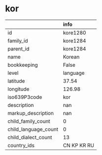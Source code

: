 # kor
|                      | info        |
|:---------------------|:------------|
| id                   | kore1280    |
| family_id            | kore1284    |
| parent_id            | kore1284    |
| name                 | Korean      |
| bookkeeping          | False       |
| level                | language    |
| latitude             | 37.54       |
| longitude            | 126.98      |
| iso639P3code         | kor         |
| description          | nan         |
| markup_description   | nan         |
| child_family_count   | 0           |
| child_language_count | 0           |
| child_dialect_count  | 13          |
| country_ids          | CN KP KR RU |